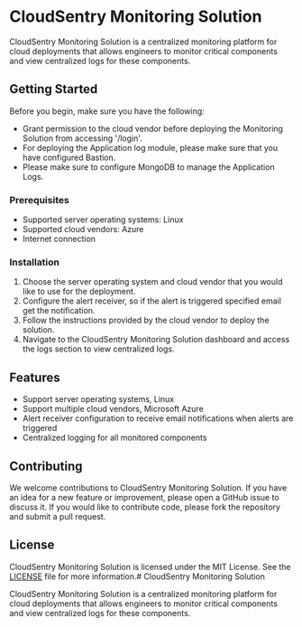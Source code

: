 
# CloudSentry Monitoring Solution

CloudSentry Monitoring Solution is a centralized monitoring platform for cloud deployments that allows engineers to monitor critical components and view centralized logs for these components.

## Getting Started

Before you begin, make sure you have the following:

-   Grant permission to the cloud vendor before deploying the Monitoring Solution from accessing '/login'.
-   For deploying the Application log module, please make sure that you have configured Bastion.
-   Please make sure to configure MongoDB to manage the Application Logs.

### Prerequisites

-   Supported server operating systems: Linux
-   Supported cloud vendors: Azure
-   Internet connection

### Installation

1.  Choose the server operating system and cloud vendor that you would like to use for the deployment.
2.  Configure the alert receiver, so if the alert is triggered specified email get the notification.
3.  Follow the instructions provided by the cloud vendor to deploy the solution.
4.  Navigate to the CloudSentry Monitoring Solution dashboard and access the logs section to view centralized logs.

## Features

-   Support server operating systems, Linux
-   Support multiple cloud vendors, Microsoft Azure
-   Alert receiver configuration to receive email notifications when alerts are triggered
-   Centralized logging for all monitored components

## Contributing

We welcome contributions to CloudSentry Monitoring Solution. If you have an idea for a new feature or improvement, please open a GitHub issue to discuss it. If you would like to contribute code, please fork the repository and submit a pull request.

## License

CloudSentry Monitoring Solution is licensed under the MIT License. See the [LICENSE](https://chat.openai.com/LICENSE) file for more information.# CloudSentry Monitoring Solution

CloudSentry Monitoring Solution is a centralized monitoring platform for cloud deployments that allows engineers to monitor critical components and view centralized logs for these components.

